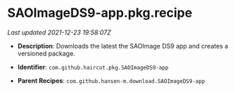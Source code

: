 # SAOImageDS9-app.pkg.recipe

_Last updated 2021-12-23 19:58:07Z_

- **Description**: Downloads the latest the SAOImage DS9 app and creates a versioned package.

- **Identifier**: `com.github.haircut.pkg.SAOImageDS9-app`

- **Parent Recipes**: `com.github.hansen-m.download.SAOImageDS9-app`